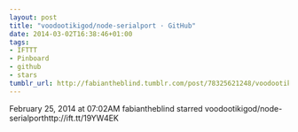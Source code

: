 ```yaml
---
layout: post
title: "voodootikigod/node-serialport · GitHub"
date: 2014-03-02T16:38:46+01:00
tags:
- IFTTT
- Pinboard
- github
- stars
tumblr_url: http://fabiantheblind.tumblr.com/post/78325621248/voodootikigod-node-serialport-github
---
```

February 25, 2014 at 07:02AM
fabiantheblind starred voodootikigod/node-serialporthttp://ift.tt/19YW4EK
